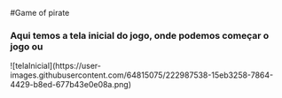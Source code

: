 #Game of pirate

<h3> Aqui temos a tela inicial do jogo, onde podemos começar o jogo ou</h3>  
![telaInicial](https://user-images.githubusercontent.com/64815075/222987538-15eb3258-7864-4429-b8ed-677b43e0e08a.png)
